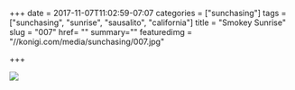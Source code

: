 +++
date = 2017-11-07T11:02:59-07:07
categories = ["sunchasing"]
tags = ["sunchasing", "sunrise", "sausalito", "california"]
title = "Smokey Sunrise"
slug = "007"
href= ""
summary=""
featuredimg = "//konigi.com/media/sunchasing/007.jpg"

+++

<img src="//konigi.com/media/sunchasing/007.jpg" />